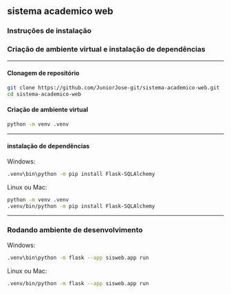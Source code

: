 ## sistema academico web

### Instruções de instalação

###  Criação de ambiente virtual e instalação de dependências 
---
#### Clonagem de repositório
```bash
git clone https://github.com/JuniorJose-git/sistema-academico-web.git
cd sistema-academico-web
```

#### Criação de ambiente virtual

```bash
python -m venv .venv
```
---
#### instalação de dependências
Windows:
```bash
.venv\bin\python -m pip install Flask-SQLAlchemy
```

Linux ou Mac:
```bash
python -m venv .venv
.venv/bin/python -m pip install Flask-SQLAlchemy
```
---
### Rodando ambiente de desenvolvimento

Windows:
```bash
.venv\bin\python -m flask --app sisweb.app run
```

Linux ou Mac:
```bash
.venv/bin/python -m flask --app sisweb.app run
```